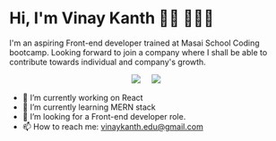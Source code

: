 # Hi, I'm Vinay Kanth 👋🏾 👩🏾‍💻

<p>I'm an aspiring Front-end developer trained at Masai School Coding bootcamp. Looking forward to join a company where I shall be able to contribute towards individual and company's growth. </p>


<p align='center'>
 <a href="https://www.hackerrank.com/vinaykanth_s"><img src="https://img.shields.io/badge/hackerrank-%23339933.svg?&style=for-the-badge&logo=hackerrank&logoColor=white" /></a>&nbsp;&nbsp;&nbsp;&nbsp;
  <a href="https://www.linkedin.com/in/vinaykanth-s/"><img src="https://img.shields.io/badge/linkedin-%230077B5.svg?&style=for-the-badge&logo=linkedin&logoColor=white" /></a>&nbsp;&nbsp;&nbsp;&nbsp;
</p>



- 🔭 I’m currently working on React
- 🌱 I’m currently learning MERN stack
- 👯 I’m looking for a Front-end developer role.
- 📫 How to reach me: vinaykanth.edu@gmail.com
